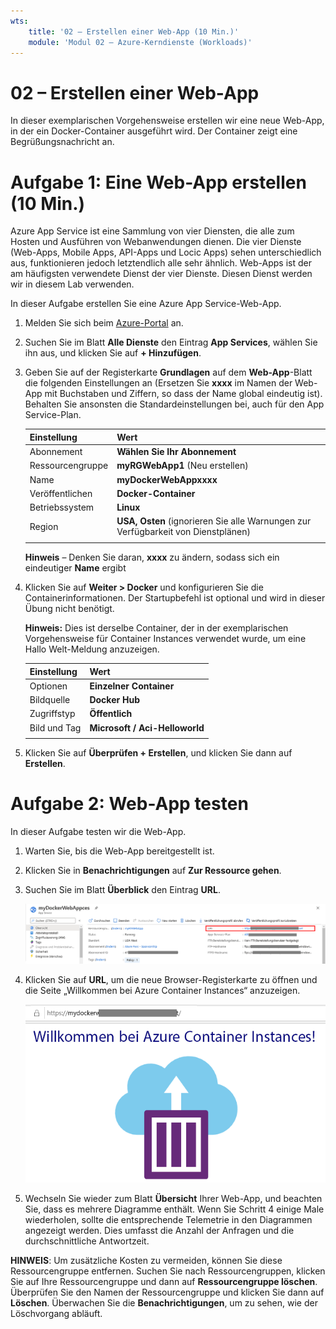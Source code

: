 ```yaml
---
wts:
    title: '02 – Erstellen einer Web-App (10 Min.)'
    module: 'Modul 02 – Azure-Kerndienste (Workloads)'
---
```

# 02 – Erstellen einer Web-App

In dieser exemplarischen Vorgehensweise erstellen wir eine neue Web-App, in der ein Docker-Container ausgeführt wird. Der Container zeigt eine Begrüßungsnachricht an. 

# Aufgabe 1: Eine Web-App erstellen (10 Min.)

Azure App Service ist eine Sammlung von vier Diensten, die alle zum Hosten und Ausführen von Webanwendungen dienen. Die vier Dienste (Web-Apps, Mobile Apps, API-Apps und Locic Apps) sehen unterschiedlich aus, funktionieren jedoch letztendlich alle sehr ähnlich. Web-Apps ist der am häufigsten verwendete Dienst der vier Dienste. Diesen Dienst werden wir in diesem Lab verwenden.

In dieser Aufgabe erstellen Sie eine Azure App Service-Web-App. 

1. Melden Sie sich beim [Azure-Portal](http://portal.azure.com/) an. 

2. Suchen Sie im Blatt **Alle Dienste** den Eintrag **App Services**, wählen Sie ihn aus, und klicken Sie auf **+ Hinzufügen**.

3. Geben Sie auf der Registerkarte **Grundlagen** auf dem **Web-App**-Blatt die folgenden Einstellungen an (Ersetzen Sie **xxxx** im Namen der Web-App mit Buchstaben und Ziffern, so dass der Name global eindeutig ist). Behalten Sie ansonsten die Standardeinstellungen bei, auch für den App Service-Plan. 

    | Einstellung | Wert |
    | -- | -- |
    | Abonnement | **Wählen Sie Ihr Abonnement** |
    | Ressourcengruppe | **myRGWebApp1** (Neu erstellen) |
    | Name | **myDockerWebAppxxxx** |
    | Veröffentlichen | **Docker-Container** |
    | Betriebssystem | **Linux** |
    | Region | **USA, Osten** (ignorieren Sie alle Warnungen zur Verfügbarkeit von Dienstplänen) |
    | | |	
    
    **Hinweis** – Denken Sie daran, **xxxx** zu ändern, sodass sich ein eindeutiger **Name** ergibt

4. Klicken Sie auf **Weiter > Docker** und konfigurieren Sie die Containerinformationen. Der Startupbefehl ist optional und wird in dieser Übung nicht benötigt. 

    **Hinweis:** Dies ist derselbe Container, der in der exemplarischen Vorgehensweise für Container Instances verwendet wurde, um eine Hallo Welt-Meldung anzuzeigen. 

    | Einstellung | Wert |
    | -- | -- |
    | Optionen | **Einzelner Container** |
    | Bildquelle | **Docker Hub** |
    | Zugriffstyp | **Öffentlich** |
    | Bild und Tag | **Microsoft / Aci-Helloworld** |
    | | |	


5. Klicken Sie auf **Überprüfen + Erstellen**, und klicken Sie dann auf **Erstellen**. 

# Aufgabe 2: Web-App testen

In dieser Aufgabe testen wir die Web-App.

1. Warten Sie, bis die Web-App bereitgestellt ist.

2. Klicken Sie in **Benachrichtigungen** auf **Zur Ressource gehen**. 

3. Suchen Sie im Blatt **Überblick** den Eintrag **URL**. 

    ![Screenshot des Web-App-Eigenschaftenblatts. Die URL wird hervorgehoben.](../images/0801.png)

4. Klicken Sie auf **URL**, um die neue Browser-Registerkarte zu öffnen und die Seite „Willkommen bei Azure Container Instances“ anzuzeigen.

    ![Screenshot der Seite „Willkommen bei Azure Container Instances“.](../images/0802.png)

5. Wechseln Sie wieder zum Blatt **Übersicht** Ihrer Web-App, und beachten Sie, dass es mehrere Diagramme enthält. Wenn Sie Schritt 4 einige Male wiederholen, sollte die entsprechende Telemetrie in den Diagrammen angezeigt werden. Dies umfasst die Anzahl der Anfragen und die durchschnittliche Antwortzeit. 

**HINWEIS**: Um zusätzliche Kosten zu vermeiden, können Sie diese Ressourcengruppe entfernen. Suchen Sie nach Ressourcengruppen, klicken Sie auf Ihre Ressourcengruppe und dann auf **Ressourcengruppe löschen**. Überprüfen Sie den Namen der Ressourcengruppe und klicken Sie dann auf **Löschen**. Überwachen Sie die **Benachrichtigungen**, um zu sehen, wie der Löschvorgang abläuft.

